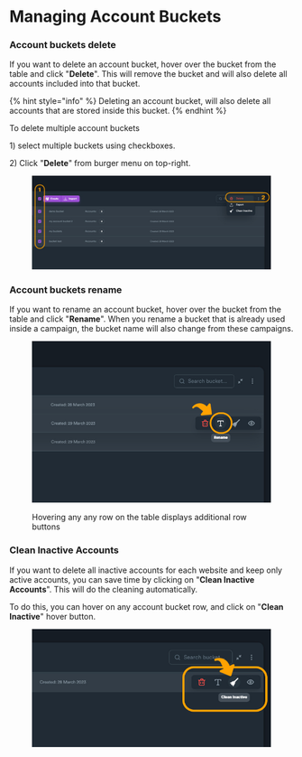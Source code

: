 # Managing Account Buckets

### Account buckets delete

If you want to delete an account bucket, hover over the bucket from the table and click "**Delete**". This will remove the bucket and will also delete all accounts included into that bucket.

{% hint style="info" %}
Deleting an account bucket, will also delete all accounts that are stored inside this bucket.
{% endhint %}

To delete multiple account buckets

1\) select multiple buckets using checkboxes.

2\) Click "**Delete**" from burger menu on top-right.

<figure><img src="../../.gitbook/assets/account_buckets delete (1).jpg" alt=""><figcaption></figcaption></figure>

### Account buckets rename

If you want to rename an account bucket, hover over the bucket from the table and click "**Rename**". When you rename a bucket that is already used inside a campaign, the bucket name will also change from these campaigns.

<figure><img src="../../.gitbook/assets/account_buckets rename (1).jpg" alt=""><figcaption><p>Hovering any any row on the table displays additional row buttons</p></figcaption></figure>

### Clean Inactive Accounts

If you want to delete all inactive accounts for each website and keep only active accounts, you can save time by clicking on "**Clean Inactive Accounts**". This will do the cleaning automatically.

To do this, you can hover on any account bucket row, and click on "**Clean Inactive**" hover button.

<figure><img src="../../.gitbook/assets/clean inactive accounts.jpg" alt=""><figcaption></figcaption></figure>

